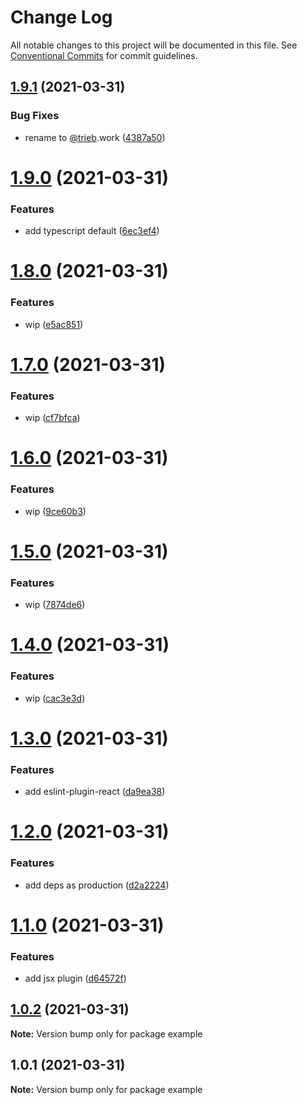 # Change Log

All notable changes to this project will be documented in this file.
See [Conventional Commits](https://conventionalcommits.org) for commit guidelines.

## [1.9.1](https://github.com/trieb-work/config/compare/example@1.9.0...example@1.9.1) (2021-03-31)

### Bug Fixes

- rename to [@trieb](https://github.com/trieb).work ([4387a50](https://github.com/trieb-work/config/commit/4387a50ed9bb04531762f16a071d8bf5ae03adc7))

# [1.9.0](https://github.com/trieb-work/config/compare/example@1.8.0...example@1.9.0) (2021-03-31)

### Features

- add typescript default ([6ec3ef4](https://github.com/trieb-work/config/commit/6ec3ef4db5cfe398c1333c670f04510e514ebf37))

# [1.8.0](https://github.com/trieb-work/config/compare/example@1.7.0...example@1.8.0) (2021-03-31)

### Features

- wip ([e5ac851](https://github.com/trieb-work/config/commit/e5ac8518e4a906ea312d1363675d2566ec7c22fd))

# [1.7.0](https://github.com/trieb-work/config/compare/example@1.6.0...example@1.7.0) (2021-03-31)

### Features

- wip ([cf7bfca](https://github.com/trieb-work/config/commit/cf7bfcafd3813cd8bdd2ac14c7f5480a6936fcac))

# [1.6.0](https://github.com/trieb-work/config/compare/example@1.5.0...example@1.6.0) (2021-03-31)

### Features

- wip ([9ce60b3](https://github.com/trieb-work/config/commit/9ce60b3d6708272a64b696f4585718f23a4d785b))

# [1.5.0](https://github.com/trieb-work/config/compare/example@1.4.0...example@1.5.0) (2021-03-31)

### Features

- wip ([7874de6](https://github.com/trieb-work/config/commit/7874de6f911d24f7fcdd138c6fa401aacd3360b1))

# [1.4.0](https://github.com/trieb-work/config/compare/example@1.3.0...example@1.4.0) (2021-03-31)

### Features

- wip ([cac3e3d](https://github.com/trieb-work/config/commit/cac3e3d6b5516af4c3a06abbcb4080eef296ad58))

# [1.3.0](https://github.com/trieb-work/config/compare/example@1.2.0...example@1.3.0) (2021-03-31)

### Features

- add eslint-plugin-react ([da9ea38](https://github.com/trieb-work/config/commit/da9ea38a1a4bcf5488c80afd0cb9cdcdbf7a7570))

# [1.2.0](https://github.com/trieb-work/config/compare/example@1.1.0...example@1.2.0) (2021-03-31)

### Features

- add deps as production ([d2a2224](https://github.com/trieb-work/config/commit/d2a2224b4938b83bff1dd47473235d92a85ef558))

# [1.1.0](https://github.com/trieb-work/config/compare/example@1.0.2...example@1.1.0) (2021-03-31)

### Features

- add jsx plugin ([d64572f](https://github.com/trieb-work/config/commit/d64572f996d862718d0dfcbdde38fab2de1959a5))

## [1.0.2](https://github.com/trieb-work/config/compare/example@1.0.1...example@1.0.2) (2021-03-31)

**Note:** Version bump only for package example

## 1.0.1 (2021-03-31)

**Note:** Version bump only for package example

